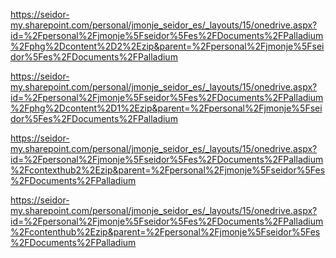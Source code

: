 
https://seidor-my.sharepoint.com/personal/jmonje_seidor_es/_layouts/15/onedrive.aspx?id=%2Fpersonal%2Fjmonje%5Fseidor%5Fes%2FDocuments%2FPalladium%2Fphg%2Dcontent%2D2%2Ezip&parent=%2Fpersonal%2Fjmonje%5Fseidor%5Fes%2FDocuments%2FPalladium

https://seidor-my.sharepoint.com/personal/jmonje_seidor_es/_layouts/15/onedrive.aspx?id=%2Fpersonal%2Fjmonje%5Fseidor%5Fes%2FDocuments%2FPalladium%2Fphg%2Dcontent%2D1%2Ezip&parent=%2Fpersonal%2Fjmonje%5Fseidor%5Fes%2FDocuments%2FPalladium

https://seidor-my.sharepoint.com/personal/jmonje_seidor_es/_layouts/15/onedrive.aspx?id=%2Fpersonal%2Fjmonje%5Fseidor%5Fes%2FDocuments%2FPalladium%2Fcontexthub2%2Ezip&parent=%2Fpersonal%2Fjmonje%5Fseidor%5Fes%2FDocuments%2FPalladium

https://seidor-my.sharepoint.com/personal/jmonje_seidor_es/_layouts/15/onedrive.aspx?id=%2Fpersonal%2Fjmonje%5Fseidor%5Fes%2FDocuments%2FPalladium%2Fcontenthub%2Ezip&parent=%2Fpersonal%2Fjmonje%5Fseidor%5Fes%2FDocuments%2FPalladium